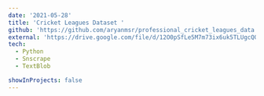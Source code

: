 ```yaml
---
date: '2021-05-28'
title: 'Cricket Leagues Dataset '
github: 'https://github.com/aryanmsr/professional_cricket_leagues_data'
external: 'https://drive.google.com/file/d/12O0pSfLe5M7m73ix6uk5TLUgcQOVHulS/view'
tech:
  - Python
  - Snscrape
  - TextBlob

showInProjects: false
---
```

